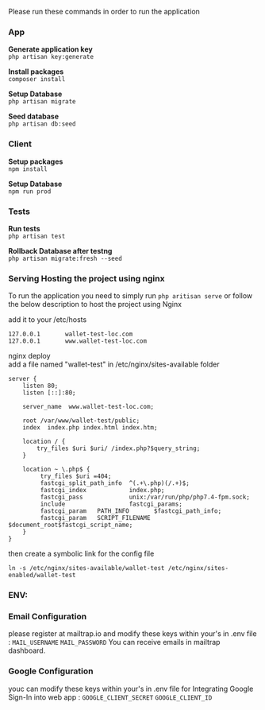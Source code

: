 
Please run these commands in order to run the application  
### App  
**Generate application key**  
```php artisan key:generate```  
  
**Install packages**  
```composer install```  
  
**Setup Database**  
```php artisan migrate```  
  
**Seed database**  
```php artisan db:seed```  
### Client  
**Setup packages**  
```npm install```  
  
**Setup Database**  
```npm run prod```  
  
### Tests  
  
**Run tests**  
```php artisan test```  
  
**Rollback Database after testng**  
```php artisan migrate:fresh --seed```  
    
### Serving Hosting the project using nginx  
To run the application you need to simply run ``` php aritisan serve ``` or follow the below description to host the project using Nginx  
  
  
add it to your /etc/hosts  
  
`127.0.0.1       wallet-test-loc.com`   
`127.0.0.1       www.wallet-test-loc.com`  
  
  
nginx deploy  
add a file named "wallet-test" in /etc/nginx/sites-available folder  
  
```  
server {  
    listen 80;  
    listen [::]:80;  
     
    server_name  www.wallet-test-loc.com;  
  
    root /var/www/wallet-test/public;  
    index  index.php index.html index.htm;  
  
    location / {  
        try_files $uri $uri/ /index.php?$query_string;          
    }  
  
    location ~ \.php$ {  
         try_files $uri =404;  
         fastcgi_split_path_info  ^(.+\.php)(/.+)$;  
         fastcgi_index            index.php;  
         fastcgi_pass             unix:/var/run/php/php7.4-fpm.sock;  
         include                  fastcgi_params;  
         fastcgi_param   PATH_INFO       $fastcgi_path_info;  
         fastcgi_param   SCRIPT_FILENAME $document_root$fastcgi_script_name;  
    }  
}  
```  
  
then create a symbolic link for the config file  
  
```  
ln -s /etc/nginx/sites-available/wallet-test /etc/nginx/sites-enabled/wallet-test  
```
### ENV:
### Email Configuration  
  please register at mailtrap.io and modify these keys within your's in .env file :
```MAIL_USERNAME```
```MAIL_PASSWORD```
You can receive emails in mailtrap dashboard.
### Google Configuration  
  youc can modify these keys within your's in .env file for Integrating Google Sign-In into web app :
```GOOGLE_CLIENT_SECRET```
```GOOGLE_CLIENT_ID```


